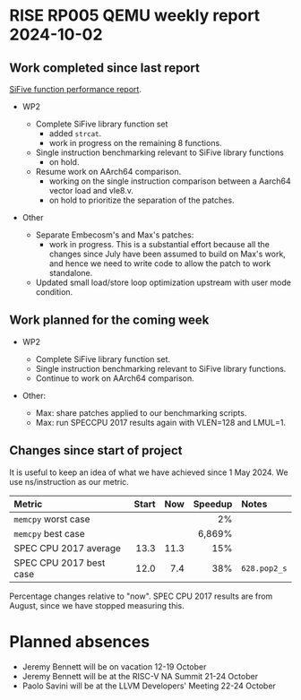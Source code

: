 # RISE RP005 QEMU weekly report 2024-10-02

## Work completed since last report

[SiFive function performance report](https://drive.google.com/file/d/1i6RLfZISECriwIesDVeZ9x1TjZHoOO5w).

- WP2
  - Complete SiFive library function set
    - added `strcat`.
    - work in progress on the remaining 8 functions.
  - Single instruction benchmarking relevant to SiFive library functions
    - on hold.
  - Resume work on AArch64 comparison.
    - working on the single instruction comparison between a Aarch64 vector load and vle8.v.
    - on hold to prioritize the separation of the patches.

- Other
  - Separate Embecosm's and Max's patches:
    - work in progress. This is a substantial effort because all the changes since July have been assumed to build on Max's work, and hence we need to write code to allow the patch to work standalone.
  - Updated small load/store loop optimization upstream with user mode condition.

## Work planned for the coming week

- WP2
  - Complete SiFive library function set.
  - Single instruction benchmarking relevant to SiFive library functions.
  - Continue to work on AArch64 comparison.

- Other:
  - Max: share patches applied to our benchmarking scripts.
  - Max: run SPECCPU 2017 results again with VLEN=128 and LMUL=1.

## Changes since start of project

It is useful to keep an idea of what we have achieved since 1 May 2024. We use ns/instruction as our metric.

| Metric                  | Start |  Now | Speedup | Notes        |
|:------------------------|------:|-----:|--------:|:-------------|
| `memcpy` worst case     |       |      |      2% |              |
| `memcpy` best case      |       |      |  6,869% |              |
| SPEC CPU 2017 average   |  13.3 | 11.3 |     15% |              |
| SPEC CPU 2017 best case |  12.0 |  7.4 |     38% | `628.pop2_s` |

Percentage changes relative to "now".  SPEC CPU 2017 results are from August, since we have stopped measuring this.

# Planned absences

- Jeremy Bennett will be on vacation 12-19 October
- Jeremy Bennett will be at the RISC-V NA Summit 21-24 October
- Paolo Savini will be at the LLVM Developers' Meeting 22-24 October
